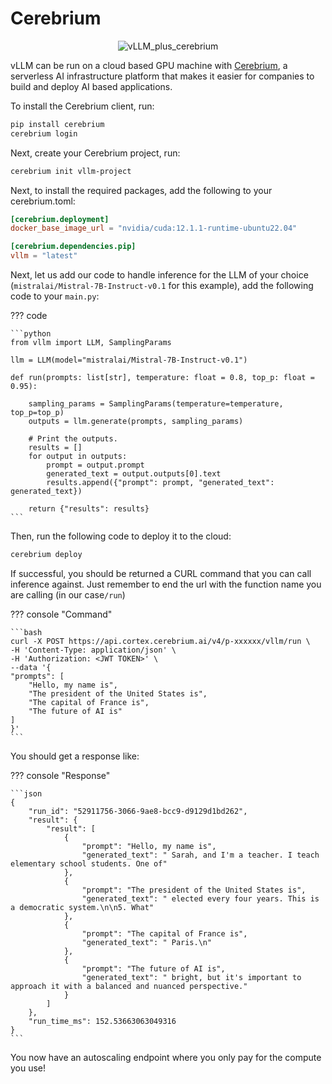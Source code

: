 # Cerebrium

<p align="center">
    <img src="https://i.ibb.co/hHcScTT/Screenshot-2024-06-13-at-10-14-54.png" alt="vLLM_plus_cerebrium"/>
</p>

vLLM can be run on a cloud based GPU machine with [Cerebrium](https://www.cerebrium.ai/), a serverless AI infrastructure platform that makes it easier for companies to build and deploy AI based applications.

To install the Cerebrium client, run:

```bash
pip install cerebrium
cerebrium login
```

Next, create your Cerebrium project, run:

```bash
cerebrium init vllm-project
```

Next, to install the required packages, add the following to your cerebrium.toml:

```toml
[cerebrium.deployment]
docker_base_image_url = "nvidia/cuda:12.1.1-runtime-ubuntu22.04"

[cerebrium.dependencies.pip]
vllm = "latest"
```

Next, let us add our code to handle inference for the LLM of your choice (`mistralai/Mistral-7B-Instruct-v0.1` for this example), add the following code to your `main.py`:

??? code

    ```python
    from vllm import LLM, SamplingParams

    llm = LLM(model="mistralai/Mistral-7B-Instruct-v0.1")

    def run(prompts: list[str], temperature: float = 0.8, top_p: float = 0.95):

        sampling_params = SamplingParams(temperature=temperature, top_p=top_p)
        outputs = llm.generate(prompts, sampling_params)

        # Print the outputs.
        results = []
        for output in outputs:
            prompt = output.prompt
            generated_text = output.outputs[0].text
            results.append({"prompt": prompt, "generated_text": generated_text})

        return {"results": results}
    ```

Then, run the following code to deploy it to the cloud:

```bash
cerebrium deploy
```

If successful, you should be returned a CURL command that you can call inference against. Just remember to end the url with the function name you are calling (in our case`/run`)

??? console "Command"

    ```bash
    curl -X POST https://api.cortex.cerebrium.ai/v4/p-xxxxxx/vllm/run \
    -H 'Content-Type: application/json' \
    -H 'Authorization: <JWT TOKEN>' \
    --data '{
    "prompts": [
        "Hello, my name is",
        "The president of the United States is",
        "The capital of France is",
        "The future of AI is"
    ]
    }'
    ```

You should get a response like:

??? console "Response"

    ```json
    {
        "run_id": "52911756-3066-9ae8-bcc9-d9129d1bd262",
        "result": {
            "result": [
                {
                    "prompt": "Hello, my name is",
                    "generated_text": " Sarah, and I'm a teacher. I teach elementary school students. One of"
                },
                {
                    "prompt": "The president of the United States is",
                    "generated_text": " elected every four years. This is a democratic system.\n\n5. What"
                },
                {
                    "prompt": "The capital of France is",
                    "generated_text": " Paris.\n"
                },
                {
                    "prompt": "The future of AI is",
                    "generated_text": " bright, but it's important to approach it with a balanced and nuanced perspective."
                }
            ]
        },
        "run_time_ms": 152.53663063049316
    }
    ```

You now have an autoscaling endpoint where you only pay for the compute you use!
